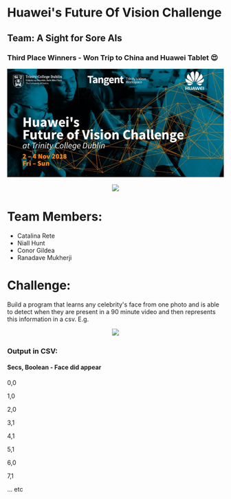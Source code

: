 # Huawei's Future Of Vision Challenge
## Team: A Sight for Sore AIs
### Third Place Winners - Won Trip to China and Huawei Tablet 😍

<p align="center">
  <img src="https://raw.githubusercontent.com/CSIGildea/a-sight-for-sore-AIs/master/huaweilogo.jpg?token=AYSfNaQ4r1MmnC2eeScensh-9Qd9Ty2dks5b6hFZwA%3D%3D"/>
</p>

<p align="center">
  <img src="https://pbs.twimg.com/media/DrOWQRcW4AADA9M.jpg:large"/>
</p>

# Team Members:
- Catalina Rete
- Niall Hunt
- Conor Gildea
- Ranadave Mukherji

# Challenge:
Build a program that learns any celebrity's face from one photo and is able to detect when they are present in a 90 minute video and then represents this information in a csv. E.g.

<p align="center">
  <img src="https://upload.wikimedia.org/wikipedia/commons/thumb/3/34/Harrison_Ford_by_Gage_Skidmore_3.jpg/220px-Harrison_Ford_by_Gage_Skidmore_3.jpg"/>
</p>

### Output in CSV:
#### Secs, Boolean - Face did appear
0,0

1,0

2,0

3,1

4,1

5,1

6,0

7,1

... etc

